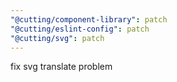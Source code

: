 ```yaml
---
"@cutting/component-library": patch
"@cutting/eslint-config": patch
"@cutting/svg": patch
---
```


fix svg translate problem
